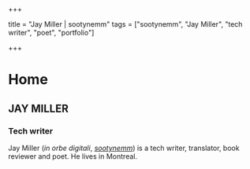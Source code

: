 +++

title = "Jay Miller | sootynemm"
tags = ["sootynemm", "Jay Miller", "tech writer", "poet", "portfolio"]

+++

# Home
## JAY MILLER
### Tech writer
Jay Miller (*in orbe digitali*, [*sootynemm*](https://linktr.ee/sootynemm)) is a tech writer, translator, book reviewer and poet. He lives in Montreal.